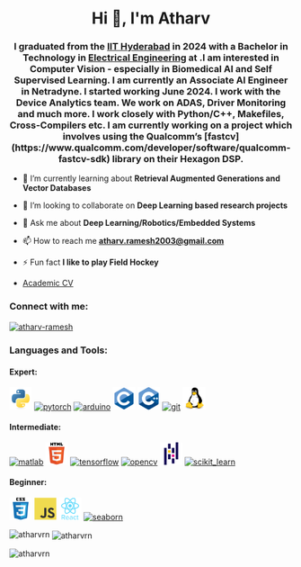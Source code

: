 <h1 align="center">Hi 👋, I'm Atharv</h1>
<h3 align="center">I graduated from the <a href="https://iith.ac.in/">IIT Hyderabad</a> in 2024 with a Bachelor in Technology in <a href="https://ee.iith.ac.in//">Electrical Engineering</a>  at   .I am interested in Computer Vision - especially in Biomedical AI and Self Supervised Learning. I am currently an Associate AI Engineer in Netradyne. I started working June 2024. I work with the Device Analytics team. We work on ADAS, Driver Monitoring and much more. I work closely with Python/C++, Makefiles, Cross-Compilers etc. I am currently working on a project which involves using the Qualcomm’s [fastcv](https://www.qualcomm.com/developer/software/qualcomm-fastcv-sdk) library on their Hexagon DSP.</h3>



<!-- <p align="left"> <a href="https://github.com/ryo-ma/github-profile-trophy"><img src="https://github-profile-trophy.vercel.app/?username=atharvrn" alt="atharvrn" /></a> </p> -->

<!--- 🔭 I used to intern at **Silicon Labs (Embedded Systems)**
-->

- 🌱 I’m currently learning about **Retrieval Augmented Generations and Vector Databases**

- 👯 I’m looking to collaborate on **Deep Learning based research projects**

- 💬 Ask me about **Deep Learning/Robotics/Embedded Systems**

- 📫 How to reach me **atharv.ramesh2003@gmail.com**

- ⚡ Fun fact **I like to play Field Hockey**

-  [Academic CV](https://drive.google.com/file/d/1BHUiWEQkmRW5Gdb8p7APbkH5ynYfjkn5/view?usp=sharing)
  
<h3 align="left">Connect with me:</h3>
<p align="left">
<a href="https://linkedin.com/in/atharv-ramesh" target="blank"><img align="center" src="https://raw.githubusercontent.com/rahuldkjain/github-profile-readme-generator/master/src/images/icons/Social/linked-in-alt.svg" alt="atharv-ramesh" height="30" width="40" /></a>
</p>

<h3 align="left">Languages and Tools:</h3>

<h4 align="left">Expert:</h4>
<p align="left">
        <a href="https://www.python.org" target="_blank" rel="noreferrer"><img src="https://raw.githubusercontent.com/devicons/devicon/master/icons/python/python-original.svg" alt="python" width="40" height="40"/></a>
            <a href="https://pytorch.org/" target="_blank" rel="noreferrer"><img src="https://www.vectorlogo.zone/logos/pytorch/pytorch-icon.svg" alt="pytorch" width="40" height="40"/></a>
    <a href="https://www.arduino.cc/" target="_blank" rel="noreferrer"><img src="https://cdn.worldvectorlogo.com/logos/arduino-1.svg" alt="arduino" width="40" height="40"/></a>
    <a href="https://www.cprogramming.com/" target="_blank" rel="noreferrer"><img src="https://raw.githubusercontent.com/devicons/devicon/master/icons/c/c-original.svg" alt="c" width="40" height="40"/></a>
    <a href="https://www.w3schools.com/cpp/" target="_blank" rel="noreferrer"><img src="https://raw.githubusercontent.com/devicons/devicon/master/icons/cplusplus/cplusplus-original.svg" alt="cplusplus" width="40" height="40"/></a>
    <a href="https://git-scm.com/" target="_blank" rel="noreferrer"><img src="https://www.vectorlogo.zone/logos/git-scm/git-scm-icon.svg" alt="git" width="40" height="40"/></a>
    <a href="https://www.linux.org/" target="_blank" rel="noreferrer"><img src="https://raw.githubusercontent.com/devicons/devicon/master/icons/linux/linux-original.svg" alt="linux" width="40" height="40"/></a>
</p>

<h4 align="left">Intermediate:</h4>
<p align="left">
    <a href="https://www.mathworks.com/" target="_blank" rel="noreferrer"><img src="https://upload.wikimedia.org/wikipedia/commons/2/21/Matlab_Logo.png" alt="matlab" width="40" height="40"/></a>
    <a href="https://www.w3.org/html/" target="_blank" rel="noreferrer"><img src="https://raw.githubusercontent.com/devicons/devicon/master/icons/html5/html5-original-wordmark.svg" alt="html5" width="40" height="40"/></a>
    <a href="https://www.tensorflow.org" target="_blank" rel="noreferrer"><img src="https://www.vectorlogo.zone/logos/tensorflow/tensorflow-icon.svg" alt="tensorflow" width="40" height="40"/></a>
    <a href="https://opencv.org/" target="_blank" rel="noreferrer"><img src="https://www.vectorlogo.zone/logos/opencv/opencv-icon.svg" alt="opencv" width="40" height="40"/></a>
    <a href="https://pandas.pydata.org/" target="_blank" rel="noreferrer"><img src="https://raw.githubusercontent.com/devicons/devicon/2ae2a900d2f041da66e950e4d48052658d850630/icons/pandas/pandas-original.svg" alt="pandas" width="40" height="40"/></a>
<a href="https://scikit-learn.org/" target="_blank" rel="noreferrer"><img src="https://upload.wikimedia.org/wikipedia/commons/0/05/Scikit_learn_logo_small.svg" alt="scikit_learn" width="40" height="40"/></a>

</p>

<h4 align="left">Beginner:</h4>
<p align="left">
<a href="https://www.w3schools.com/css/" target="_blank" rel="noreferrer"><img src="https://raw.githubusercontent.com/devicons/devicon/master/icons/css3/css3-original-wordmark.svg" alt="css3" width="40" height="40"/></a>
    <a href="https://developer.mozilla.org/en-US/docs/Web/JavaScript" target="_blank" rel="noreferrer"><img src="https://raw.githubusercontent.com/devicons/devicon/master/icons/javascript/javascript-original.svg" alt="javascript" width="40" height="40"/></a>
    <a href="https://reactjs.org/" target="_blank" rel="noreferrer"><img src="https://raw.githubusercontent.com/devicons/devicon/master/icons/react/react-original-wordmark.svg" alt="react" width="40" height="40"/></a>
    <a href="https://seaborn.pydata.org/" target="_blank" rel="noreferrer"><img src="https://seaborn.pydata.org/_images/logo-mark-lightbg.svg" alt="seaborn" width="40" height="40"/></a>
</p>


<p><img align="left" src="https://github-readme-stats.vercel.app/api/top-langs?username=atharvrn&show_icons=true&locale=en&layout=compact" alt="atharvrn" /></p>

<p>&nbsp;<img align="center" src="https://github-readme-stats.vercel.app/api?username=atharvrn&show_icons=true&locale=en" alt="atharvrn" /></p>

<p><img align="center" src="https://github-readme-streak-stats.herokuapp.com/?user=atharvrn&" alt="atharvrn" /></p>

